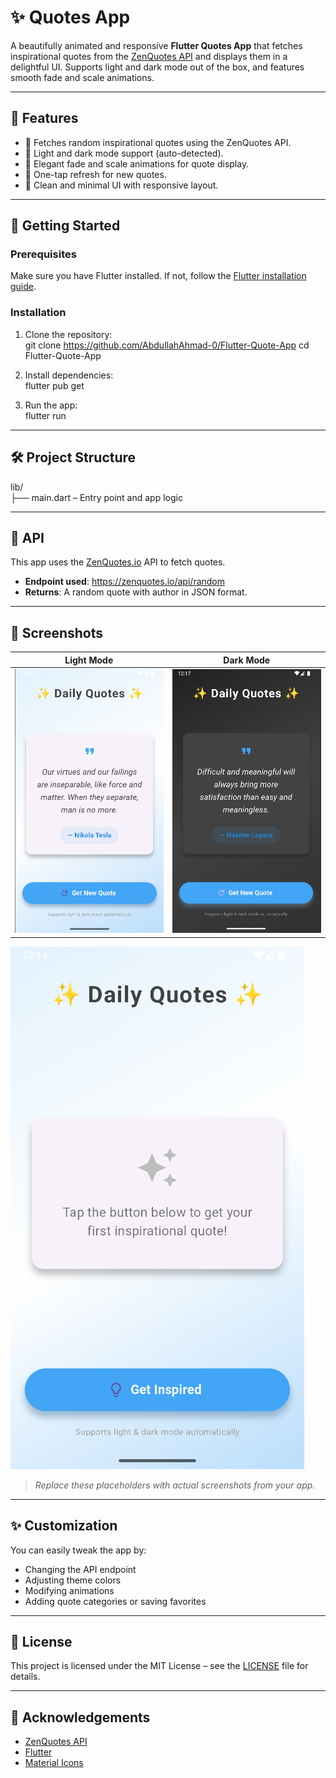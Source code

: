 # ✨ Quotes App

A beautifully animated and responsive **Flutter Quotes App** that fetches inspirational quotes from the [ZenQuotes API](https://zenquotes.io/) and displays them in a delightful UI. Supports light and dark mode out of the box, and features smooth fade and scale animations.

---

## 📱 Features

- 🧠 Fetches random inspirational quotes using the ZenQuotes API.
- 🎨 Light and dark mode support (auto-detected).
- 💫 Elegant fade and scale animations for quote display.
- 🔁 One-tap refresh for new quotes.
- 🧭 Clean and minimal UI with responsive layout.

---

## 🚀 Getting Started

### Prerequisites

Make sure you have Flutter installed. If not, follow the [Flutter installation guide](https://docs.flutter.dev/get-started/install).

### Installation

1. Clone the repository:  
   git clone https://github.com/AbdullahAhmad-0/Flutter-Quote-App
   cd Flutter-Quote-App

2. Install dependencies:  
   flutter pub get

3. Run the app:  
   flutter run

---

## 🛠️ Project Structure

lib/  
├── main.dart        – Entry point and app logic

---

## 🔌 API

This app uses the [ZenQuotes.io](https://zenquotes.io/) API to fetch quotes.

- **Endpoint used**: https://zenquotes.io/api/random
- **Returns**: A random quote with author in JSON format.

---

## 📸 Screenshots

| Light Mode                                                                               | Dark Mode |
|------------------------------------------------------------------------------------------|-----------|
| ![light](https://github.com/AbdullahAhmad-0/Flutter-Quote-App/blob/master/assets/sl.png) | ![dark](https://github.com/AbdullahAhmad-0/Flutter-Quote-App/blob/master/assets/sd.png) |

![Main](https://github.com/AbdullahAhmad-0/Flutter-Quote-App/blob/master/assets/slm.png)

> _Replace these placeholders with actual screenshots from your app._

---

## ✨ Customization

You can easily tweak the app by:
- Changing the API endpoint
- Adjusting theme colors
- Modifying animations
- Adding quote categories or saving favorites

---

## 📄 License

This project is licensed under the MIT License – see the [LICENSE](LICENSE) file for details.

---

## 🙌 Acknowledgements

- [ZenQuotes API](https://zenquotes.io/)
- [Flutter](https://flutter.dev/)
- [Material Icons](https://fonts.google.com/icons)
